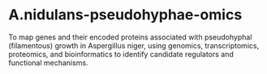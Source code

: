 # A.nidulans-pseudohyphae-omics
To map genes and their encoded proteins associated with pseudohyphal (filamentous) growth in Aspergillus niger, using genomics, transcriptomics, proteomics, and bioinformatics to identify candidate regulators and functional mechanisms.
